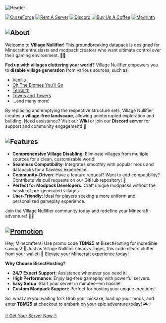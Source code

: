 ![Header](https://www.bisecthosting.com/images/CF/Village_Nullifier/BH_VN_HEADER.webp)

[![CurseForge](https://img.shields.io/badge/Curseforge-96DC5F?style=for-the-badge&logo=curseforge&labelColor=111109&color=4e7337)](https://www.curseforge.com/members/tbmstudios) [![Rent A Server](https://img.shields.io/badge/Rent_A_Server-96DC5F?style=for-the-badge&logo=bisecthosting&labelColor=111109&color=4e7337)](https://tbm-studios.com/bisecthosting) [![Discord](https://img.shields.io/discord/920716981303377952?style=for-the-badge&logo=discord&labelColor=111109&color=4e7337)](https://tbmstudiosofficial.com/discord) [![Buy Us A Coffee](https://img.shields.io/badge/Buy_Us_A_Coffee-96DC5F?style=for-the-badge&logo=kofi&labelColor=111109&color=4e7337)](https://ko-fi.com/tbmstudios) [![Modrinth](https://img.shields.io/badge/Modrinth-96DC5F?style=for-the-badge&logo=modrinth&labelColor=111109&color=4e7337)](https://modrinth.com/organization/tbmstudios)

![About](https://www.bisecthosting.com/images/CF/Village_Nullifier/BH_VN_BANNER1.webp)
---
Welcome to **Village Nullifier**! This groundbreaking datapack is designed for Minecraft enthusiasts and modpack creators who want ultimate control over their gaming environment. 🚫🏡

**Fed up with villages cluttering your world?** Village Nullifier empowers you to **disable village generation** from various sources, such as:
- [Vanilla](https://www.minecraft.net/)
- [Oh The Biomes You'll Go](https://modrinth.com/mod/biomesyougo)
- [Terralith](https://modrinth.com/mod/terralith)
- [Towns and Towers](https://modrinth.com/mod/towns-and-towers)
- ...and many more!

By replacing and emptying the respective structure sets, Village Nullifier creates a **village-free landscape**, allowing uninterrupted exploration and building. Need assistance? Visit our **Wiki** or join our **Discord server** for support and community engagement! 🌟

![Features](https://www.bisecthosting.com/images/CF/Village_Nullifier/BH_VN_BANNER2.webp)
---
- **Comprehensive Village Disabling**: Eliminate villages from multiple sources for a clean, customizable world!
- **Seamless Compatibility**: Integrates smoothly with popular mods and datapacks for a flawless experience.
- **Community-Driven**: Have a feature request? Want to add compatibility? Contribute via pull requests on our GitHub repository! 🤝
- **Perfect for Modpack Developers**: Craft unique modpacks without the hassle of pre-generated villages.
- **User-Friendly**: Ideal for players seeking a more uniform and personalized gameplay experience.

Join the Village Nullifier community today and redefine your Minecraft adventure! 🚀💎

[![Promotion](https://www.bisecthosting.com/images/CF/Village_Nullifier/BH_VN_PROMO.webp)](https://tbm-studios.com/bisecthosting)
---
Hey, Minecrafters! Use promo code **TBM25** at BisectHosting for incredible savings! 🚀 Just as Village Nullifier clears villages, this code clears clutter from your wallet! 💸 Elevate your Minecraft experience today!

**Why Choose BisectHosting?**
- **24/7 Expert Support**: Assistance whenever you need it!
- **High Performance**: Enjoy lag-free gameplay with powerful servers.
- **Easy Setup**: Start your server in minutes—no hassle!
- **Custom Modpack Support**: Perfect for hosting your unique creations!

So, what are you waiting for? Grab your pickaxe, load up your mods, and enter **TBM25** at checkout to embark on your epic adventure today! 🎮✨

[🖱️ Get Your Server Now 🖱️](https://tbm-studios.com/bisecthosting)
